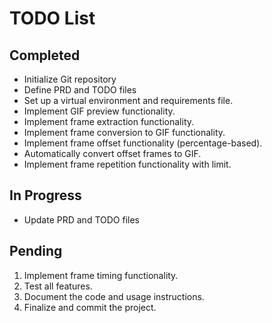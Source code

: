 # TODO List

## Completed
- Initialize Git repository
- Define PRD and TODO files
- Set up a virtual environment and requirements file.
- Implement GIF preview functionality.
- Implement frame extraction functionality.
- Implement frame conversion to GIF functionality.
- Implement frame offset functionality (percentage-based).
- Automatically convert offset frames to GIF.
- Implement frame repetition functionality with limit.

## In Progress
- Update PRD and TODO files

## Pending
1. Implement frame timing functionality.
2. Test all features.
3. Document the code and usage instructions.
4. Finalize and commit the project.